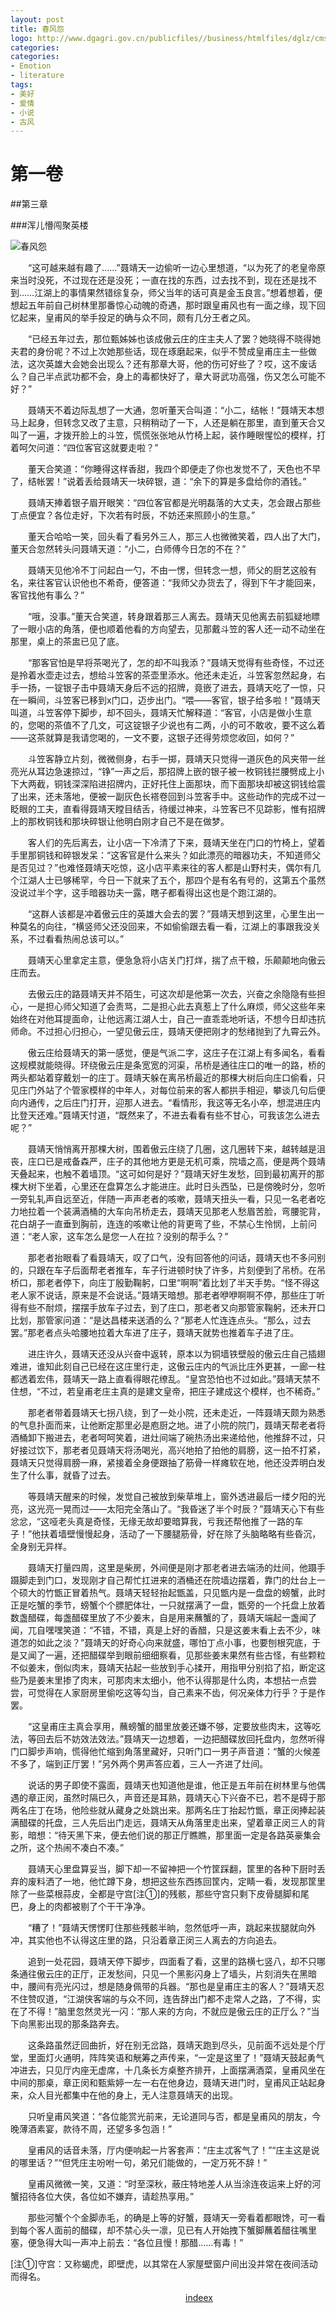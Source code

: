 ```yaml
---
layout: post
title: 春风怨
logo: http://www.dgagri.gov.cn/publicfiles//business/htmlfiles/dglz/cmsrsimage/s2724/R7579885649892912158.png
categories:
categories:
- Emotion
- literature
tags:
- 美好
- 爱情
- 小说
- 古风
---
```





第一卷
========


##第三章




###浑儿懵闯聚英楼



![春风怨](http://pic.qiantucdn.com/58pic/14/77/71/64658PIC4HF_1024.jpg)



　　“这可越来越有趣了……”聂靖天一边偷听一边心里想道，“以为死了的老皇帝原来当时没死，不过现在还是没死；一直在找的东西，过去找不到，现在还是找不到……江湖上的事情果然错综复杂，师父当年的话可真是金玉良言。”想着想着，便想起五年前自己树林里那番惊心动魄的奇遇，那时跟皇甫风也有一面之缘，现下回忆起来，皇甫风的举手投足的确与众不同，颇有几分王者之风。


　　“已经五年过去，那位甄姊姊也该成傲云庄的庄主夫人了罢？她晓得不晓得她夫君的身份呢？不过上次她那些话，现在琢磨起来，似乎不赞成皇甫庄主一些做法，这次英雄大会她会出现么？还有那章大哥，他的伤可好些了？哎，这不废话么？自己半点武功都不会，身上的毒都快好了，章大哥武功高强，伤又怎么可能不好？”


　　聂靖天不着边际乱想了一大通，忽听董天合叫道：“小二，结帐！”聂靖天本想马上起身，但转念又改了主意，只稍稍动了一下，人还是躺在那里，直到董天合又叫了一遍，才拨开脸上的斗笠，慌慌张张地从竹椅上起，装作睡眼惺忪的模样，打着呵欠问道：“四位客官这就要走啦？”


　　董天合笑道：“你睡得这样香甜，我四个即便走了你也发觉不了，天色也不早了，结帐罢！”说着丢给聂靖天一块碎银，道：“余下的算是多盘给你的酒钱。”

　　聂靖天捧着银子眉开眼笑：“四位客官都是光明磊落的大丈夫，怎会跟占那些丁点便宜？各位走好，下次若有时辰，不妨还来照顾小的生意。”


　　董天合哈哈一笑，回头看了看另外三人，那三人也微微笑着，四人出了大门，董天合忽然转头问聂靖天道：“小二，白师傅今日怎的不在？”


　　聂靖天见他冷不丁问起白一勺，不由一愣，但转念一想，师父的厨艺这般有名，来往客官认识他也不希奇，便答道：“我师父办货去了，得到下午才能回来，客官找他有事么？”


　　“哦，没事。”董天合笑道，转身跟着那三人离去。聂靖天见他离去前狐疑地瞟了一眼小店的角落，便也顺着他看的方向望去，见那戴斗笠的客人还一动不动坐在那里，桌上的茶盅已见了底。


　　“那客官怕是早将茶喝光了，怎的却不叫我添？”聂靖天觉得有些奇怪，不过还是拎着水壶走过去，想给斗笠客的茶壶里添水。他还未走近，斗笠客忽然起身，右手一扬，一锭银子击中聂靖天身后不远的招牌，竟嵌了进去，聂靖天吃了一惊，只在一瞬间，斗笠客已移到x门口，迈步出门。“喂——客官，银子给多啦！”聂靖天叫道，斗笠客停下脚步，却不回头，聂靖天忙解释道：“客官，小店是做小生意的，您喝的茶值不了几文，可这锭银子少说也有二两，小的可不敢收，要不这么着——这茶就算是我请您喝的，一文不要，这银子还得劳烦您收回，如何？”


　　斗笠客静立片刻，微微侧身，右手一掷，聂靖天只觉得一道灰色的风夹带一丝亮光从耳边急速掠过，“铮”一声之后，那招牌上嵌的银子被一枚铜钱拦腰劈成上小下大两截，铜钱深深陷进招牌内，正好托住上面那块，而下面那块却被这铜钱给震了出来，还未落地，便被一副灰色长褡卷回到斗笠客手中。这些动作的完成不过一眨眼的工夫，直看得聂靖天瞠目结舌，待缓过神来，斗笠客已不见踪影，惟有招牌上的那枚铜钱和那块碎银让他明白刚才自己不是在做梦。


　　客人们的先后离去，让小店一下冷清了下来，聂靖天坐在门口的竹椅上，望着手里那铜钱和碎银发呆：“这客官是什么来头？如此漂亮的暗器功夫，不知道师父是否见过？”也难怪聂靖天吃惊，这小店平素来往的客人都是山野村夫，偶尔有几个江湖人士已够稀罕，今日一下就来了五个，那四个是有名有号的，这第五个虽然没说过半个字，这手暗器功夫一露，瞎子都看得出这也是个跑江湖的。


　　“这群人该都是冲着傲云庄的英雄大会去的罢？”聂靖天想到这里，心里生出一种莫名的向往，“横竖师父还没回来，不如偷偷跟去看一看，江湖上的事跟我没关系，不过看看热闹总该可以。”


　　聂靖天心里拿定主意，便急急将小店关门打烊，揣了点干粮，乐颠颠地向傲云庄而去。


　　去傲云庄的路聂靖天并不陌生，可这次却是他第一次去，兴奋之余隐隐有些担心，一是担心师父知道了会责骂，二是担心此去真惹上了什么麻烦，师父这些年来始终在对他耳提面命，让他远离江湖人士，自己一直乖乖地听话，不想今日却违抗师命。不过担心归担心，一望见傲云庄，聂靖天便把刚才的愁绪抛到了九霄云外。


　　傲云庄给聂靖天的第一感觉，便是气派二字，这庄子在江湖上有多闻名，看看这规模就能晓得。环绕傲云庄是条宽宽的河渠，吊桥是通往庄口的唯一的路，桥的两头都站着穿戴划一的庄丁。聂靖天躲在离吊桥最近的那棵大树后向庄口偷看，只见庄门外站了个管家模样的中年人，对每位前来的客人都拱手相迎，攀谈几句后便向内通传，之后庄门打开，迎那人进去。“看情形，我这等无名小卒，想混进庄内比登天还难。”聂靖天忖道，“既然来了，不进去看看有些不甘心，可我该怎么进去呢？”


　　聂靖天悄悄离开那棵大树，围着傲云庄绕了几圈，这几圈转下来，越转越是沮丧，庄口已是戒备森严，庄子的其他地方更是无机可乘，院墙之高，便是两个聂靖天叠起来，也触不着墙顶。“这可如何是好？”聂靖天好生发愁，回到最初离开的那棵大树下坐着，心里还在盘算怎么才能进庄。此时日头西坠，已是傍晚时分，忽听一旁轧轧声自远至近，伴随一声声老者的咳嗽，聂靖天扭头一看，只见一名老者吃力地拉着一个装满酒桶的大车向吊桥走去，聂靖天见那老人愁眉苦脸，弯腰驼背，花白胡子一直垂到胸前，连连的咳嗽让他的背更弯了些，不禁心生怜悯，上前问道：“老人家，这车怎么是您一人在拉？没别的帮手么？”


　　那老者抬眼看了看聂靖天，叹了口气，没有回答他的问话，聂靖天也不多问别的，只跟在车子后面帮老者推车，车子行进顿时快了许多，片刻便到了吊桥。在吊桥口，那老者停下，向庄丁殷勤鞠躬，口里“啊啊”着比划了半天手势。“怪不得这老人家不说话，原来是不会说话。”聂靖天暗想。那老者咿咿啊啊不停，那些庄丁听得有些不耐烦，摆摆手放车子过去，到了庄口，那老者又向那管家鞠躬，还未开口比划，那管家问道：“是达昌楼来送酒的么？”那老人忙连连点头。“那么，过去罢。”那老者点头哈腰地拉着大车进了庄子，聂靖天就势也推着车子进了庄。


　　进庄许久，聂靖天还没从兴奋中返转，原本以为铜墙铁壁般的傲云庄自己插翅难进，谁知此刻自己已经在这庄里行走，这傲云庄内的气派比庄外更甚，一廊一柱都透着宏伟，聂靖天一路上直看得眼花缭乱。“皇宫恐怕也不过如此。”聂靖天禁不住想，“不过，若皇甫老庄主真的是建文皇帝，把庄子建成这个模样，也不稀奇。”


　　那老者带着聂靖天七拐八绕，到了一处小院，还未走近，一阵聂靖天颇为熟悉的气息扑面而来，让他断定那里必是庖厨之地。进了小院的院门，聂靖天帮老者将酒桶卸下搬进去，老者呵呵笑着，进灶间端了碗热汤出来递给他，他推辞不过，只好接过饮下，那老者见聂靖天将汤喝光，高兴地拍了拍他的肩膀，这一拍不打紧，聂靖天只觉得肩膀一麻，紧接着全身便跟抽了筋骨一样瘫软在地，他还没弄明白发生了什么事，就昏了过去。


　　等聂靖天醒来的时候，发觉自己被放到柴草堆上，窗外透进最后一缕夕阳的光亮，这光亮一晃而过——太阳完全落山了。“我昏迷了半个时辰？”聂靖天心下有些忿忿，“这哑老头真是奇怪，无缘无故却要暗算我，亏我还帮他推了一路的车子！”他扶着墙壁慢慢起身，活动了一下腰腿筋骨，好在除了头脑略略有些昏沉，全身别无异样。


　　聂靖天打量四周，这里是柴房，外间便是刚才那老者进去端汤的灶间，他蹑手蹑脚走到门口，发现刚才自己帮忙扛进来的酒桶还在院墙边摆着，靠门的灶台上一个硕大的竹甑正冒着热气。聂靖天轻轻抬起甑盖，只见甑内是一盘盘的螃蟹，此时正是吃蟹的季节，螃蟹个个膘肥体壮，一只就摆满了一盘，甑旁的一个托盘上放着数盏醋碟，每盏醋碟里放了不少姜末，自是用来蘸蟹的了，聂靖天端起一盏闻了闻，兀自嘿嘿笑道：“不错，不错，真是上好的香醋，只是这姜末看上去不少，味道怎的如此之淡？”聂靖天的好奇心向来就盛，哪怕丁点小事，也要刨根究底，于是又闻了一遍，还把醋碟举到眼前细细察看，见那些姜末果然有些古怪，有些颗粒不似姜末，倒似肉末，聂靖天拈起一些放到手心揉开，用指甲分别掐了掐，断定这些乃是姜末里掺了肉末，可那肉末太细小，他不认得那是什么肉，本想拈一点尝尝，可觉得在人家厨房里偷吃这等勾当，自己素来不齿，何况亲体力行乎？于是作罢。


　　“这皇甫庄主真会享用，蘸螃蟹的醋里放姜还嫌不够，定要放些肉末，这等吃法，等回去后不妨效法效法。”聂靖天一边想着，一边把醋碟放回托盘内，忽然听得门口脚步声响，慌得他忙缩到角落里藏好，只听门口一男子声音道：“蟹的火候差不多了，端到正厅罢！”另外两个男声答应着，三人一齐进了灶间。


　　说话的男子即使不露面，聂靖天也知道他是谁，他正是五年前在树林里与他偶遇的章正闵，虽然时隔已久，声音还是耳熟，聂靖天心下兴奋不已，若不是碍于那两名庄丁在场，他险些就从藏身之处跳出来。那两名庄丁抬起竹甑，章正闵捧起装满醋碟的托盘，三人先后出门走远，聂靖天从角落里走出来，望着章正闵三人的背影，暗想：“待天黑下来，便去他们说的那正厅瞧瞧，那里面一定是各路英豪集会之所，这个热闹不凑白不凑。”


　　聂靖天心里盘算妥当，脚下却一不留神把一个竹筐踩翻，筐里的各种下厨时丢弃的废料洒了一地，他忙蹲下身，想把这些东西拣回筐内，定睛一看，发现那筐里除了一些菜根蒜皮，全都是守宫[注①]的残骸，那些守宫只剩下皮骨腿脚和尾巴，身上的肉都被剔了个干干净净。


　　“糟了！”聂靖天愣愣盯住那些残骸半晌，忽然低呼一声，跳起来拔腿就向外冲，其实他也不认得这庄里的路，只沿着章正闵三人离去的方向追去。



　　追到一处花园，聂靖天停下脚步，四面看了看，这里的路横七竖八，却不只哪条通往傲云庄的正厅，正发愁间，只见一个黑影闪身上了墙头，片刻消失在黑暗中，腰间有亮光闪过，想是随身佩带的兵器。“那也是皇甫庄主的客人？”聂靖天忍不住赞叹道，“江湖侠客端的与众不同，连告辞出门都不走常人之路，了不得，实在了不得！”脑里忽然灵光一闪：“那人来的方向，不就应是傲云庄的正厅么？”当下向黑影出现的那条路奔去。


　　这条路虽然迂回曲折，好在别无岔路，聂靖天跑到尽头，见前面不远处是个厅堂，里面灯火通明，阵阵笑语和觥筹之声传来，“一定是这里了！”聂靖天鼓起勇气冲进去，只见厅内座无虚席，十几条长方桌整齐排开，上面摆满酒菜，皇甫风坐在中间的那桌，章正闵和甄紫婷一左一右在他身边，聂靖天进门时，皇甫风正站起身来，众人目光都集中在他的身上，无人注意聂靖天的出现。


　　只听皇甫风笑道：“各位能赏光前来，无论道同与否，都是皇甫风的朋友，今晚薄酒素宴，款待不周，还望多多包涵！”


　　皇甫风的话音未落，厅内便响起一片客套声：“庄主忒客气了！”“庄主这是说的哪里话？”“但凭庄主吩咐一句，弟兄们能做的，一定万死不辞！”


　　皇甫风微微一笑，又道：“时至深秋，蔽庄特地差人从当涂连夜运来上好的河蟹招待各位大侠，各位如不嫌弃，请趁热享用。”


　　那些河蟹个个金脚赤毛，的确是上等的好蟹，聂靖天一旁看着都眼馋，可一看到每个客人面前的醋碟，却不禁心头一凛，见已有人开始拽下蟹脚蘸着醋往嘴里塞，便急得大叫一声冲上前去：“各位且慢！那醋……有毒！”


[注①]守宫：又称蝎虎，即壁虎，以其常在人家屋壁窗户间出没并常在夜间活动而得名。





　　　　　　　　　　　　　　　　　　　　[indeex](http:indeex.ml)
